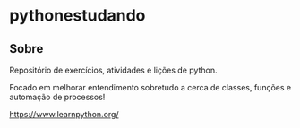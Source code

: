 # pythonestudando

## Sobre
Repositório de exercícios, atividades e lições de python.

Focado em melhorar entendimento sobretudo a cerca de classes, funções e automação de processos!

https://www.learnpython.org/



